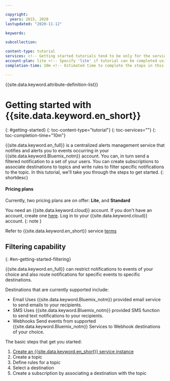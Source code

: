 ```yaml
---

copyright:
  years: 2015, 2020
lastupdated: "2020-11-12"

keywords:

subcollection:

content-type: tutorial
services: <!-- Getting started tutorials tend to be only for the service, so leave empty. -->
account-plan: lite <!-- Specify 'lite' if tutorial can be completed using only Lite plan of your service; otherwise, specify 'paid' -->
completion-time: 10m <!-- Estimated time to complete the steps in this tutorial. Minute values are supported up to 90 minutes. Whole hours are also supported; for example: 2h -->

---
```


{{site.data.keyword.attribute-definition-list}}

<!-- Name your file `getting-started.md` and include it in the Get started nav group in your toc file. -->


# Getting started with {{site.data.keyword.en_short}}
{: #getting-started}
{: toc-content-type="tutorial"} <!-- Always use this value -->
{: toc-services=""} <!-- Use same value from services metadata above - that is, in most cases, leave empty. -->
{: toc-completion-time="10m"} <!-- Use same value from completion-time metadata above -->

{{site.data.keyword.en_full}} is a centralized alerts management service that notifies and alerts you to events occurring in your {{site.data.keyword.Bluemix_notm}} account. You can, in turn send a filtered notification to a set of your users.
You can create subscriptions to associate destinations to topics and write rules to filter specific notifications to the topic.
In this tutorial, we'll take you through the steps to get started.
{: shortdesc}

#### Pricing plans

Currently, two pricing plans are on offer: **Lite**, and **Standard**

You need an {{site.data.keyword.cloud}} account. If you don't have an account, create one [here](https://cloud.ibm.com/registration/). Log in to your {{site.data.keyword.cloud}} account.
{: note }

Refer to {{site.data.keyword.en_short}} service [terms](/docs/event-notifications?topic=event-notifications-en-overview)

## Filtering capability
{: #en-getting-started-filtering}

{{site.data.keyword.en_full}} can restrict notifications to events of your choice and also route notifications for specific events to specific destinations.


Destinations that are currently supported include:

- Email
Uses {{site.data.keyword.Bluemix_notm}} provided email service to send emails to your recipients.
- SMS
Uses {{site.data.keyword.Bluemix_notm}} provided SMS function to send text notifications to your recipients.
- Webhooks
Send events from supported {{site.data.keyword.Bluemix_notm}} Services to Webhook destinations of your choice.

The basic steps that get you started:

1. [Create an {{site.data.keyword.en_short}} service instance](/docs/event-notifications?topic=event-notifications-en-create-en-instance)
1. Create a topic
1. Define rules for a topic
1. Select a destination
1. Create a subscription by associating a destination with the topic
